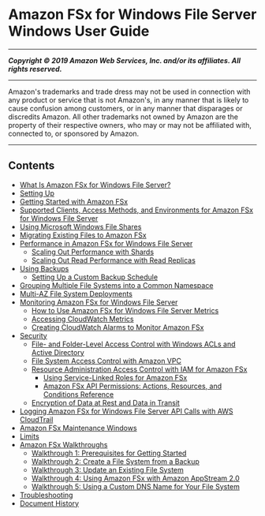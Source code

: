 # Amazon FSx for Windows File Server Windows User Guide

-----
*****Copyright &copy; 2019 Amazon Web Services, Inc. and/or its affiliates. All rights reserved.*****

-----
Amazon's trademarks and trade dress may not be used in 
     connection with any product or service that is not Amazon's, 
     in any manner that is likely to cause confusion among customers, 
     or in any manner that disparages or discredits Amazon. All other 
     trademarks not owned by Amazon are the property of their respective
     owners, who may or may not be affiliated with, connected to, or 
     sponsored by Amazon.

-----
## Contents
+ [What Is Amazon FSx for Windows File Server?](what-is.md)
+ [Setting Up](setting-up.md)
+ [Getting Started with Amazon FSx](getting-started.md)
+ [Supported Clients, Access Methods, and Environments for Amazon FSx for Windows File Server](supported-fsx-clients.md)
+ [Using Microsoft Windows File Shares](using-file-shares.md)
+ [Migrating Existing Files to Amazon FSx](migrate-to-fsx.md)
+ [Performance in Amazon FSx for Windows File Server](performance.md)
   + [Scaling Out Performance with Shards](scale-out-performance.md)
   + [Scaling Out Read Performance with Read Replicas](scale-out-read.md)
+ [Using Backups](using-backups.md)
   + [Setting Up a Custom Backup Schedule](custom-backup-schedule.md)
+ [Grouping Multiple File Systems into a Common Namespace](group-file-systems.md)
+ [Multi-AZ File System Deployments](multi-az-deployments.md)
+ [Monitoring Amazon FSx for Windows File Server](monitoring_overview.md)
   + [How to Use Amazon FSx for Windows File Server Metrics](how_to_use_metrics.md)
   + [Accessing CloudWatch Metrics](accessingmetrics.md)
   + [Creating CloudWatch Alarms to Monitor Amazon FSx](creating_alarms.md)
+ [Security](security.md)
   + [File- and Folder-Level Access Control with Windows ACLs and Active Directory](limit-access-file-folder.md)
   + [File System Access Control with Amazon VPC](limit-access-security-groups.md)
   + [Resource Administration Access Control with IAM for Amazon FSx](access-control-overview.md)
      + [Using Service-Linked Roles for Amazon FSx](using-service-linked-roles.md)
      + [Amazon FSx API Permissions: Actions, Resources, and Conditions Reference](fsx-api-permissions-ref.md)
   + [Encryption of Data at Rest and Data in Transit](encryption.md)
+ [Logging Amazon FSx for Windows File Server API Calls with AWS CloudTrail](logging-using-cloudtrail-win.md)
+ [Amazon FSx Maintenance Windows](maintenance-windows.md)
+ [Limits](limits.md)
+ [Amazon FSx Walkthroughs](walkthroughs.md)
   + [Walkthrough 1: Prerequisites for Getting Started](walkthrough01-prereqs.md)
   + [Walkthrough 2: Create a File System from a Backup](walkthrough02-create-from-backup.md)
   + [Walkthrough 3: Update an Existing File System](walkthrough03-update-file-system.md)
   + [Walkthrough 4: Using Amazon FSx with Amazon AppStream 2.0](walkthrough04-fsx-with-appstream2.md)
   + [Walkthrough 5: Using a Custom DNS Name for Your File System](walkthrough05-file-system-custom-CNAME.md)
+ [Troubleshooting](troubleshooting.md)
+ [Document History](doc-history.md)